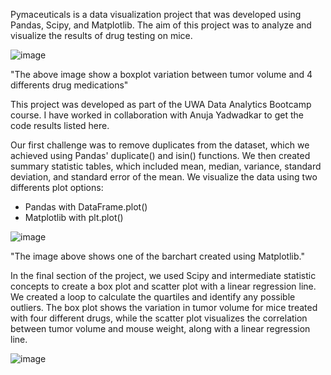 Pymaceuticals is a data visualization project that was developed using Pandas, Scipy, and Matplotlib. The aim of this project was to analyze and visualize the results of drug testing on mice.

![image](https://user-images.githubusercontent.com/124798004/232278733-2cd92fa7-ed95-4680-aeef-c05a594029e8.png)

"The above image show a boxplot variation between tumor volume and 4 differents drug medications"

This project was developed as part of the UWA Data Analytics Bootcamp course.
I have worked in collaboration with Anuja Yadwadkar to get the code results listed here.

Our first challenge was to remove duplicates from the dataset, which we achieved using Pandas' duplicate() and isin() functions. We then created summary statistic tables, which included mean, median, variance, standard deviation, and standard error of the mean.
We visualize the data using two differents plot options:
- Pandas with DataFrame.plot()
- Matplotlib with plt.plot()

![image](https://user-images.githubusercontent.com/124798004/232279928-6b5f004e-6c4a-4fc1-a271-6b9caedc87ae.png)

"The image above shows one of the barchart created using Matplotlib."

In the final section of the project, we used Scipy and intermediate statistic concepts to create a box plot and scatter plot with a linear regression line. We created a loop to calculate the quartiles and identify any possible outliers. The box plot shows the variation in tumor volume for mice treated with four different drugs, while the scatter plot visualizes the correlation between tumor volume and mouse weight, along with a linear regression line.

![image](https://user-images.githubusercontent.com/124798004/232280529-290c97e0-cca5-4e38-a44e-792cb16a958c.png)
